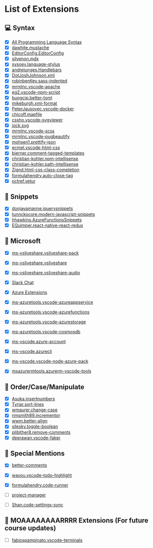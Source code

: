 # List of Extensions

## 💻 Syntax

- [x] [All Programming Language Syntax](https://marketplace.visualstudio.com/search?target=VSCode&category=Programming%20Languages&sortBy=Downloads)
- [x] [dawhite.mustache](https://marketplace.visualstudio.com/items?itemName=dawhite.mustache)
- [x] [EditorConfig.EditorConfig](https://marketplace.visualstudio.com/items?itemName=EditorConfig.EditorConfig)
- [x] [silvenon.mdx](https://marketplace.visualstudio.com/items?itemName=silvenon.mdx)
- [x] [sysoev.language-stylus](https://marketplace.visualstudio.com/items?itemName=sysoev.language-stylus)
- [x] [andrejunges.Handlebars](https://marketplace.visualstudio.com/items?itemName=andrejunges.Handlebars)
- [x] [DotJoshJohnson.xml](https://marketplace.visualstudio.com/items?itemName=DotJoshJohnson.xml)
- [x] [robinbentley.sass-indented](https://marketplace.visualstudio.com/items?itemName=robinbentley.sass-indented)
- [x] [mrmlnc.vscode-apache](https://marketplace.visualstudio.com/items?itemName=mrmlnc.vscode-apache)
- [x] [eg2.vscode-npm-script](https://marketplace.visualstudio.com/items?itemName=eg2.vscode-npm-script)
- [x] [bungcip.better-toml](https://marketplace.visualstudio.com/items?itemName=bungcip.better-toml)
- [x] [mikeburgh.xml-format](https://marketplace.visualstudio.com/items?itemName=mikeburgh.xml-format)
- [x] [PeterJausovec.vscode-docker](https://marketplace.visualstudio.com/items?itemName=PeterJausovec.vscode-docker)
- [x] [chicoff.mapfile](https://marketplace.visualstudio.com/items?itemName=chicoff.mapfile)
- [x] [cssho.vscode-svgviewer](https://marketplace.visualstudio.com/items?itemName=cssho.vscode-svgviewer)
- [x] [jock.svg](https://marketplace.visualstudio.com/items?itemName=jock.svg)
- [x] [mrmlnc.vscode-scss](https://marketplace.visualstudio.com/items?itemName=mrmlnc.vscode-scss)
- [x] [mrmlnc.vscode-pugbeautify](https://marketplace.visualstudio.com/items?itemName=mrmlnc.vscode-pugbeautify)
- [x] [mohsen1.prettify-json](https://marketplace.visualstudio.com/items?itemName=mohsen1.prettify-json)
- [x] [ecmel.vscode-html-css](https://marketplace.visualstudio.com/items?itemName=ecmel.vscode-html-css)
- [x] [bierner.comment-tagged-templates](https://marketplace.visualstudio.com/items?itemName=bierner.comment-tagged-templates)
- [x] [christian-kohler.npm-intellisense](https://marketplace.visualstudio.com/items?itemName=christian-kohler.npm-intellisense)
- [x] [christian-kohler.path-intellisense](https://marketplace.visualstudio.com/items?itemName=christian-kohler.path-intellisense)
- [x] [Zignd.html-css-class-completion](https://marketplace.visualstudio.com/items?itemName=Zignd.html-css-class-completion)
- [x] [formulahendry.auto-close-tag](https://marketplace.visualstudio.com/items?itemName=formulahendry.auto-close-tag)
- [x] [octref.vetur](https://marketplace.visualstudio.com/items?itemName=octref.vetur)

## 🚀 Snippets

- [x] [donjayamanne.jquerysnippets](https://marketplace.visualstudio.com/items?itemName=donjayamanne.jquerysnippets)
- [x] [tunnckocore.modern-javascript-snippets](https://marketplace.visualstudio.com/items?itemName=tunnckocore.modern-javascript-snippets)
- [x] [hhawkins.AzureFunctionsSnippets](https://marketplace.visualstudio.com/items?itemName=hhawkins.AzureFunctionsSnippets)
- [x] [EQuimper.react-native-react-redux](https://marketplace.visualstudio.com/items?itemName=EQuimper.react-native-react-redux)

## 🌋 Microsoft

- [x] [ms-vsliveshare.vsliveshare-pack](https://marketplace.visualstudio.com/items?itemName=ms-vsliveshare.vsliveshare-pack)
- [x] [ms-vsliveshare.vsliveshare](https://marketplace.visualstudio.com/items?itemName=ms-vsliveshare.vsliveshare)
- [x] [ms-vsliveshare.vsliveshare-audio](https://marketplace.visualstudio.com/items?itemName=ms-vsliveshare.vsliveshare-audio)
- [x] [Slack Chat](https://marketplace.visualstudio.com/items?itemName=karigari.chat)
- [x] [Azure Extensions](https://marketplace.visualstudio.com/search?target=VSCode&category=Azure&sortBy=Downloads)
- [x] [ms-azuretools.vscode-azureappservice](https://marketplace.visualstudio.com/items?itemName=ms-azuretools.vscode-azureappservice)
- [x] [ms-azuretools.vscode-azurefunctions](https://marketplace.visualstudio.com/items?itemName=ms-azuretools.vscode-azurefunctions)
- [x] [ms-azuretools.vscode-azurestorage](https://marketplace.visualstudio.com/items?itemName=ms-azuretools.vscode-azurestorage)
- [x] [ms-azuretools.vscode-cosmosdb](https://marketplace.visualstudio.com/items?itemName=ms-azuretools.vscode-cosmosdb)
- [x] [ms-vscode.azure-account](https://marketplace.visualstudio.com/items?itemName=ms-vscode.azure-account)
- [x] [ms-vscode.azurecli](https://marketplace.visualstudio.com/items?itemName=ms-vscode.azurecli)
- [x] [ms-vscode.vscode-node-azure-pack](https://marketplace.visualstudio.com/items?itemName=ms-vscode.vscode-node-azure-pack)
- [x] [msazurermtools.azurerm-vscode-tools](https://marketplace.visualstudio.com/items?itemName=msazurermtools.azurerm-vscode-tools)


## 🚦 Order/Case/Manipulate

- [x] [Asuka.insertnumbers](https://marketplace.visualstudio.com/items?itemName=Asuka.insertnumbers)
- [x] [Tyriar.sort-lines](https://marketplace.visualstudio.com/items?itemName=Tyriar.sort-lines)
- [x] [wmaurer.change-case](https://marketplace.visualstudio.com/items?itemName=wmaurer.change-case)
- [x] [nmsmith89.incrementor](https://marketplace.visualstudio.com/items?itemName=nmsmith89.incrementor)
- [x] [wwm.better-align](https://marketplace.visualstudio.com/items?itemName=wwm.better-align)
- [x] [silesky.toggle-boolean](https://marketplace.visualstudio.com/items?itemName=silesky.toggle-boolean)
- [x] [plibither8.remove-comments](https://marketplace.visualstudio.com/items?itemName=plibither8.remove-comments)
- [x] [deerawan.vscode-faker](https://marketplace.visualstudio.com/items?itemName=deerawan.vscode-faker)

## 🙌 Special Mentions

- [x] [better-comments](https://marketplace.visualstudio.com/items?itemName=aaron-bond.better-comments)
- [x] [wayou.vscode-todo-highlight](https://marketplace.visualstudio.com/items?itemName=wayou.vscode-todo-highlight)
- [x] [formulahendry.code-runner](https://marketplace.visualstudio.com/items?itemName=formulahendry.code-runner)
- [ ] [project-manager](https://marketplace.visualstudio.com/items?itemName=alefragnani.project-manager)
- [ ] [Shan.code-settings-sync](https://marketplace.visualstudio.com/items?itemName=Shan.code-settings-sync)


## 🤔 MOAAAAAAAARRRR Extensions (For future course updates)

- [ ] [fabiospampinato.vscode-terminals](https://marketplace.visualstudio.com/items?itemName=fabiospampinato.vscode-terminals)
